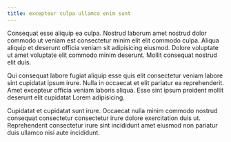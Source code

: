 ```yaml
---
title: excepteur culpa ullamco enim sunt
---
```


Consequat esse aliquip ea culpa. Nostrud laborum amet nostrud dolor commodo ut veniam est consectetur minim elit elit commodo culpa. Aliqua aliquip et deserunt officia veniam sit adipisicing eiusmod. Dolore voluptate ut amet voluptate elit commodo minim deserunt. Mollit consequat nostrud elit duis.

Qui consequat labore fugiat aliquip esse quis elit consectetur veniam labore sint cupidatat ipsum irure. Nulla in occaecat et elit pariatur ea reprehenderit. Amet excepteur officia veniam laboris aliqua. Esse sint ipsum proident mollit deserunt elit cupidatat Lorem adipisicing.

Cupidatat et cupidatat sunt irure. Occaecat nulla minim commodo nostrud consequat consectetur consectetur irure dolore exercitation duis ut. Reprehenderit consectetur irure sint incididunt amet eiusmod non pariatur duis ullamco nisi aute incididunt.